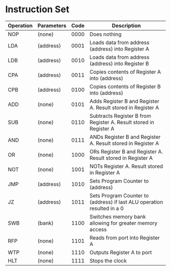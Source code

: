 # Instruction Set

| Operation | Parameters | Code | Description                                                             |
| --------- | ---------- | ---- | ----------------------------------------------------------------------- |
| NOP       | (none)     | 0000 | Does nothing                                                            |
| LDA       | (address)  | 0001 | Loads data from address (address) into Register A                       |
| LDB       | (address)  | 0010 | Loads data from address (address) into Register B                       |
| CPA       | (address)  | 0011 | Copies contents of Register A into (address)                            |
| CPB       | (address)  | 0100 | Copies contents of Register B into (address)                            |
| ADD       | (none)     | 0101 | Adds Register B and Register A. Result stored in Register A             |
| SUB       | (none)     | 0110 | Subtracts Register B from Register A. Result stored in Register A       |
| AND       | (none)     | 0111 | ANDs Register B and Register A. Result stored in Register A             |
| OR        | (none)     | 1000 | ORs Register B and Register A. Result stored in Register A              |
| NOT       | (none)     | 1001 | NOTs Register A. Result stored in Register A                            |
| JMP       | (address)  | 1010 | Sets Program Counter to (address)                                       |
| JZ        | (address)  | 1011 | Sets Program Counter to (address) if last ALU operation resulted in a 0 |
| SWB       | (bank)     | 1100 | Switches memory bank allowing for greater memory access                 |
| RFP       | (none)     | 1101 | Reads from port into Register A                                         |
| WTP       | (none)     | 1110 | Outputs Register A to port                                              |
| HLT       | (none)     | 1111 | Stops the clock                                                         |
